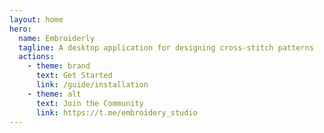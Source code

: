 ```yaml
---
layout: home
hero:
  name: Embroiderly
  tagline: A desktop application for designing cross-stitch patterns
  actions:
    - theme: brand
      text: Get Started
      link: /guide/installation
    - theme: alt
      text: Join the Community
      link: https://t.me/embroidery_studio
---
```

